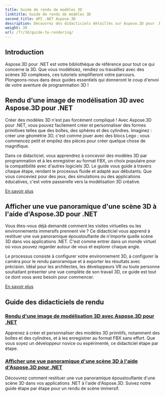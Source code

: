 ```yaml
---
title: Guide de rendu de modèles 3D
linktitle: Guide de rendu de modèles 3D
second_title: API .NET Aspose.3D
description: Découvrez des didacticiels détaillés sur Aspose.3D pour .NET, couvrant la modélisation 3D, le rendu et la manipulation de scènes. Des guides simplifiés pour les développeurs de tous niveaux.
weight: 30
url: /fr/3d/guide-to-rendering/
---
```

## Introduction

Aspose.3D pour .NET est votre bibliothèque de référence pour tout ce qui concerne la 3D. Que vous modélisiez, rendiez ou travailliez avec des scènes 3D complexes, ces tutoriels simplifieront votre parcours. Plongeons-nous dans deux guides essentiels qui donneront le coup d'envoi de votre aventure de programmation 3D !  

## Rendu d'une image de modélisation 3D avec Aspose.3D pour .NET  

Créer des modèles 3D n'est pas forcément compliqué ! Avec Aspose.3D pour .NET, vous pouvez facilement créer et personnaliser des formes primitives telles que des boîtes, des sphères et des cylindres. Imaginez : créer une géométrie 3D, c'est comme jouer avec des blocs Lego : vous commencez petit et empilez des pièces pour créer quelque chose de magnifique.  

Dans ce didacticiel, vous apprendrez à concevoir des modèles 3D par programmation et à les enregistrer au format FBX, un choix populaire pour la compatibilité avec d'autres logiciels 3D. Le guide vous guide à travers chaque étape, rendant le processus fluide et adapté aux débutants. Que vous conceviez pour des jeux, des simulations ou des applications éducatives, c'est votre passerelle vers la modélisation 3D créative.  

[En savoir plus](./render-3d-modeling-image/)  

## Afficher une vue panoramique d'une scène 3D à l'aide d'Aspose.3D pour .NET  

Vous êtes-vous déjà demandé comment les visites virtuelles ou les environnements immersifs prennent vie ? Ce didacticiel vous apprend à restituer une vue panoramique époustouflante de n'importe quelle scène 3D dans vos applications .NET. C'est comme entrer dans un monde virtuel où vous pouvez regarder autour de vous et explorer chaque angle.  

Le processus consiste à configurer votre environnement 3D, à configurer la caméra pour le rendu panoramique et à exporter les résultats avec précision. Idéal pour les architectes, les développeurs VR ou toute personne souhaitant présenter une vue complète de son travail 3D, ce guide est tout ce dont vous avez besoin pour commencer.  

[En savoir plus](./render-panorama-view-3d-scene/)  

## Guide des didacticiels de rendu
### [Rendu d'une image de modélisation 3D avec Aspose.3D pour .NET](./render-3d-modeling-image/)
Apprenez à créer et personnaliser des modèles 3D primitifs, notamment des boîtes et des cylindres, et à les enregistrer au format FBX sans effort. Que vous soyez un développeur novice ou expérimenté, ce didacticiel étape par étape.
### [Afficher une vue panoramique d'une scène 3D à l'aide d'Aspose.3D pour .NET](./render-panorama-view-3d-scene/)
Découvrez comment restituer une vue panoramique époustouflante d'une scène 3D dans vos applications .NET à l'aide d'Aspose.3D. Suivez notre guide étape par étape pour un rendu de scène immersif.